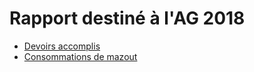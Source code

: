 <link rel="stylesheet" href="normal3.css">

# Rapport destiné à l'AG 2018

* [Devoirs accomplis](Devoirs.md)
* [Consommations de mazout](Mazout.md)
